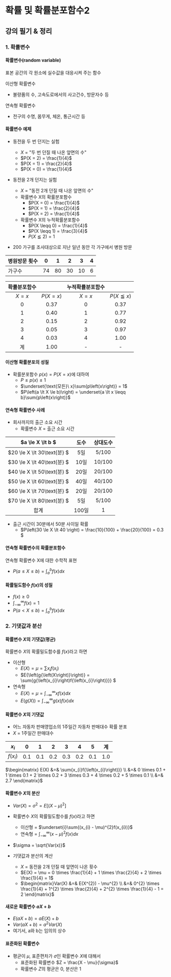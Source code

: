 # 확률 및 확률분포함수2

## 강의 필기 & 정리
### 1. 확률변수

#### 확률변수(random variable)
표본 공간의 각 원소에 실수값을 대응시켜 주는 함수

이산형 확률변수
- 불량품의 수, 고속도로에서의 사고건수, 방문자수 등

연속형 확률변수
- 전구의 수명, 몸무게, 체온, 통근시간 등

#### 확률변수 예제

- 동전을 두 번 던지는 실험
  - $X$ = "두 번 던질 때 나온 앞면의 수"
  - $P(X = 2) = \frac{1}{4}$
  - $P(X = 1) = \frac{2}{4}$
  - $P(X = 0) = \frac{1}{4}$

- 동전을 2개 던지는 실험
  - $X$ =  "동전 2개 던질 때 나온 앞면의 수"
  - 확률변수 X의 확률분포함수
    - $P(X = 0) = \frac{1}{4}$
    - $P(X = 1) = \frac{2}{4}$
    - $P(X = 2) = \frac{1}{4}$
  - 확률변수 X의 누적확률분포함수
    - $P(X \leqq 0) = \frac{1}{4}$
    - $P(X \leqq 1) = \frac{3}{4}$
    - $P(X \leqq 2) = 1$
    
- 200 가구를 조사대상으로 지난 일년 동안 각 가구에서 병원 방문

| 병원방문 횟수 | 0   | 1   | 2   | 3   | 4   |
| ------------- | --- | --- | --- | --- | --- |
| 가구수        | 74  | 80  | 30  | 10  | 6   |

| 확률분포함수 |             | 누적확률분포함수 |                |
| :----------: | :---------: | :--------------: | :------------: |
|   $X = x$    | $P(X = x)$ |     $X = x$      | $P(X \leqq x)$ |
|      0       |    0.37     |        0         |      0.37      |
|      1       |    0.40     |        1         |      0.77      |
|      2       |    0.15     |        2         |      0.92      |
|      3       |    0.05     |        3         |      0.97      |
|      4       |    0.03     |        4         |      1.00      |
|      계      |    1.00     |        -         |       -        |

#### 이산형 확률분포의 성질
- 확률분포함수 $p\left(x\right) = P\left(X = x\right)$에 대하여
  - $P \leq p\left(x\right) \leq 1$
  - $\underset{\text{모든}\ x}\sum{p\left(x\right)} = 1$
  - $P\left(a \lt X \le b)\right) = \underset{a \lt x \leqq b}\sum{p\left(x\right)}$


#### 연속형 확률변수 사례
- 회사까지의 출근 소요 시간
  - 확률변수 $X$ = 출근 소요 시간

|      $a \le X \lt b $       | 도수  | 상대도수 |
| :-------------------------: | :---: | :------: |
| $20 \le X \lt 30\text{분} $ |  5일  | $5/100$  |
| $30 \le X \lt 40\text{분} $ | 10일  | $10/100$ |
| $40 \le X \lt 50\text{분} $ | 20일  | $20/100$ |
| $50 \le X \lt 60\text{분} $ | 40일  | $40/100$ |
| $60 \le X \lt 70\text{분} $ | 20일  | $20/100$ |
| $70 \le X \lt 80\text{분} $ |  5일  | $5/100$  |
|            합계             | 100일 |    1     |

- 출근 시간이 30분에서 50분 사이일 확률
  - $P\left(30 \le X \lt 40 \right) = \frac{10}{100} + \frac{20}{100} = 0.3 $

#### 연속형 확률변수의 확률분포함수
연속형 확률변수 X에 대한 수학적 표현
- $P(a \le X \le b) = \int_{a}^{b}f{\left(x\right)}dx$

#### 확률밀도함수 $f{\left(x\right)}$의 성질
- $f{\left(x\right) \ge 0}$
- $\int_{-\infty}^{\infty}f{\left(x\right)} = 1$
- $P(a \lt X \le b) = \int_{a}^{b}f{\left(x\right)}dx$

### 2. 기댓값과 분산

#### 확률변수 $X$의 기댓값(평균) 
확률변수 $X$의 확률밀도함수를 $f{\left(x\right)}$라고 하면
- 이산형
  - $E{\left(X\right)} = \mu = \sum{x_{i}f{{\left(x_{i}\right)}}}$
  - $E{\left(g{\left(X\right)}\right)} = \sum{g{\left(x_{i}\right)f{\left(x_{i}\right)}}} $
- 연속형
  - $E{\left(X\right)} = \mu = \int_{-\infty}^{\infty}xf{\left(x\right)}dx$
  - $E{\left(g{\left(X\right)}\right)} = \int_{-\infty}^{\infty}g{\left(x\right)}f{\left(x\right)}dx$

#### 확률변수 $X$의 기댓값
- 어느 자동차 판매영업소의 1주일간 자동차 판매대수 확률 분포
- $X$ = 1주일간 판매대수


|         $x_{i}$         |   0   |   1   |   2   |   3   |   4   |   5   |  계   |
| :---------------------: | :---: | :---: | :---: | :---: | :---: | :---: | :---: |
| $f{\left(x_{i}\right)}$ |  0.1  |  0.1  |  0.2  |  0.3  |  0.2  |  0.1  |  1.0  |

$\begin{matrix}
E(X) &=& \sum{x_{i}f{\left(x_{i}\right)}} \\
     &=& 0 \times 0.1 + 1 \times 0.1 + 2 \times 0.2 + 3 \times 0.3 + 4 \times 0.2 + 5 \times 0.1 \\
     &=& 2.7
\end{matrix}$

#### 확률변수 $X$의 분산
- $Var\left(X\right) = \sigma^2 = E\left[\left(X - \mu \right)^{2}\right]$
- 확률변수 $X$의 확률밀도함수를 $f\left(x\right)$라고 하면
  - 이산형 = $\underset{i}\sum{(x_{i} - \mu)^{2}f(x_{i})}$
  - 연속형 = $\int_{-\infty}^{\infty}(x - \mu)^{2}f(x)dx$
- $\sigma = \sqrt{Var(x)}$

- 기댓값과 분산의 계산
  - $X$ = 동전을 2개 던질 때 앞면이 나온 횟수
  - $E(X) = \mu = 0 \times \frac{1}{4} + 1 \times \frac{2}{4} + 2 \times \frac{1}{4} = 1$
  - $\begin{matrix}Var(X) &=& E(X^{2}) - \mu^{2} \\ &=& 0^{2} \times \frac{1}{4} + 1^{2} \times \frac{2}{4} + 2^{2} \times \frac{1}{4} - 1 = 2 \end{matrix}$

#### 새로운 확률변수 $aX + b$
- $E(aX + b) = aE(X) + b$
- $Var(aX + b) = a^{2}Var(X)$
- 여기서, a와 b는 임의의 상수

#### 표준화된 확률변수

- 평균이 $\mu$, 표준편차가 $\sigma$인 확률변수 $X$에 대해서
  - 표준화된 확률변수 $Z = \frac{X - \mu}{\sigma}$
  - 확률변수 $Z$의 평균은 $0$, 분산은 $1$



####